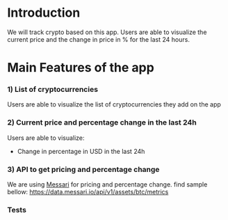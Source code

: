 # Introduction

We will track crypto based on this app. Users are able to visualize the current price and the change in price in % for the last 24 hours.

# Main Features of the app

### 1) List of cryptocurrencies

Users are able to visualize the list of cryptocurrencies they add on the app

### 2) Current price and percentage change in the last 24h

Users are able to visualize:

- Change in percentage in USD in the last 24h

### 3) API to get pricing and percentage change

We are using [Messari](https://messari.io/api/docs) for pricing and percentage change. find sample bellow:
https://data.messari.io/api/v1/assets/btc/metrics

### Tests
